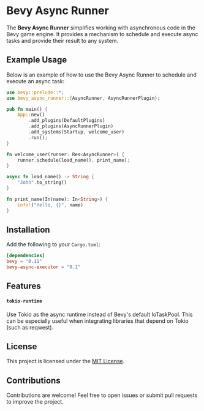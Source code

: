# Bevy Async Runner

The **Bevy Async Runner** simplifies working with asynchronous code in the Bevy game engine. It provides a mechanism to schedule and execute async tasks and provide their result to any system.

## Example Usage

Below is an example of how to use the Bevy Async Runner to schedule and execute an async task:

```rust
use bevy::prelude::*;
use bevy_async_runner::{AsyncRunner, AsyncRunnerPlugin};

pub fn main() {
    App::new()
        .add_plugins(DefaultPlugins)
        .add_plugins(AsyncRunnerPlugin)
        .add_systems(Startup, welcome_user)
        .run();
}

fn welcome_user(runner: Res<AsyncRunner>) {
    runner.schedule(load_name(), print_name);
}

async fn load_name() -> String {
    "John".to_string()
}

fn print_name(In(name): In<String>) {
    info!("Hello, {}", name)
}
```

## Installation

Add the following to your `Cargo.toml`:

```toml
[dependencies]
bevy = "0.11"
bevy-async-executor = "0.1"
```

## Features

#### `tokio-runtime`
Use Tokio as the async runtime instead of Bevy's default IoTaskPool.
This can be especially useful when integrating libraries that depend on Tokio (such as reqwest).

## License

This project is licensed under the [MIT License](LICENSE).

## Contributions

Contributions are welcome! Feel free to open issues or submit pull requests to improve the project.